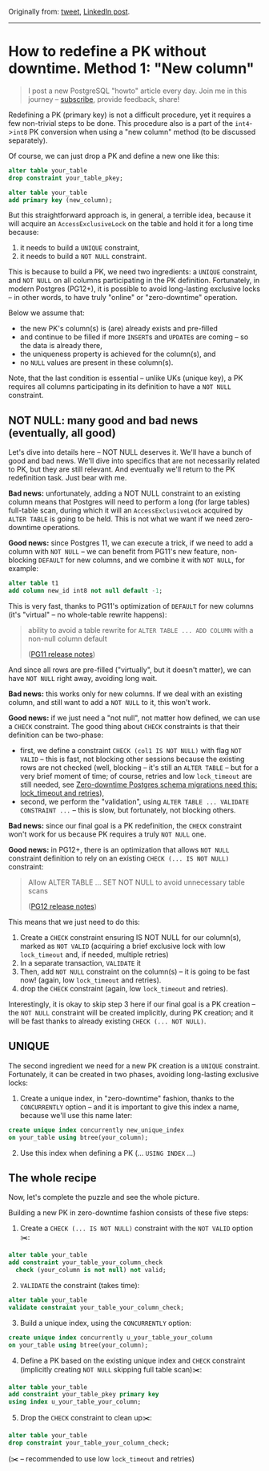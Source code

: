 Originally from: [tweet](https://twitter.com/samokhvalov/status/1718513041829187856), [LinkedIn post]().

---

# How to redefine a PK without downtime. Method 1: "New column"

> I post a new PostgreSQL "howto" article every day. Join me in this
> journey – [subscribe](https://twitter.com/samokhvalov/), provide feedback, share!

Redefining a PK (primary key) is not a difficult procedure, yet it requires a few non-trivial steps to be done. This
procedure also is a part of the `int4`->`int8` PK conversion when using a "new column" method (to be discussed
separately).

Of course, we can just drop a PK and define a new one like this:

```sql
alter table your_table
drop constraint your_table_pkey;

alter table your_table
add primary key (new_column);
```

But this straightforward approach is, in general, a terrible idea, because it will acquire an `AccessExclusiveLock` on
the table and hold it for a long time because:

1. it needs to build a `UNIQUE` constraint,
2. it needs to build a `NOT NULL` constraint.

This is because to build a PK, we need two ingredients: a `UNIQUE` constraint, and `NOT NULL` on all columns
participating in the PK definition. Fortunately, in modern Postgres (PG12+), it is possible to avoid long-lasting
exclusive locks – in other words, to have truly "online" or "zero-downtime" operation.

Below we assume that:

- the new PK's column(s) is (are) already exists and pre-filled
- and continue to be filled if more `INSERT`s and `UPDATE`s are coming – so the data is already there,
- the uniqueness property is achieved for the column(s), and
- no `NULL` values are present in these column(s).

Note, that the last condition is essential – unlike UKs (unique key), a PK requires all columns participating in its
definition to have a `NOT NULL` constraint.

## NOT NULL: many good and bad news (eventually, all good)

Let's dive into details here – NOT NULL deserves it. We'll have a bunch of good and bad news. We'll dive into specifics
that are not necessarily related to PK, but they are still relevant. And eventually we'll return to the PK redefinition
task. Just bear with me.

**Bad news:** unfortunately, adding a NOT NULL constraint to an existing column means that Postgres will need to perform a
long (for large tables) full-table scan, during which it will an `AccessExclusiveLock` acquired by `ALTER TABLE` is
going to be held. This is not what we want if we need zero-downtime operations.

**Good news:** since Postgres 11, we can execute a trick, if we need to add a column with `NOT NULL` – we can benefit from
PG11's new feature, non-blocking `DEFAULT` for new columns, and we combine it with `NOT NULL`, for example:

```sql
alter table t1
add column new_id int8 not null default -1;
```

This is very fast, thanks to PG11's optimization of `DEFAULT` for new columns (it's "virtual" – no whole-table rewrite
happens):

> ability to avoid a table rewrite for `ALTER TABLE ... ADD COLUMN` with a non-null column default
>
> ([PG11 release notes](https://postgresql.org/docs/release/11.0/))

And since all rows are pre-filled ("virtually", but it doesn't matter), we can have `NOT NULL` right away, avoiding long
wait.

**Bad news:** this works only for new columns. If we deal with an existing column, and still want to add a `NOT NULL` to it,
this won't work.

**Good news:** if we just need a "not null", not matter how defined, we can use a `CHECK` constraint. The good thing about
`CHECK` constraints is that their definition can be two-phase:

- first, we define a constraint `CHECK (col1 IS NOT NULL)` with flag `NOT VALID` – this is fast, not blocking other
  sessions because the existing rows are not checked (well, blocking – it's still an `ALTER TABLE` – but for a very
  brief moment of time; of course, retries and low `lock_timeout` are still needed,
  see [Zero-downtime Postgres schema migrations need this: lock_timeout and retries](https://postgres.ai/blog/20210923-zero-downtime-postgres-schema-migrations-lock-timeout-and-retries)),
- second, we perform the "validation", using `ALTER TABLE ... VALIDATE CONSTRAINT ...` – this is slow, but fortunately,
  not blocking others.

**Bad news:** since our final goal is a PK redefinition, the `CHECK` constraint won't work for us because PK requires a
truly `NOT NULL` one.

**Good news:** in PG12+, there is an optimization that allows `NOT NULL` constraint definition to rely on an existing
`CHECK (... IS NOT NULL)` constraint:

> Allow ALTER TABLE ... SET NOT NULL to avoid unnecessary table scans
>
> ([PG12 release notes](https://postgresql.org/docs/release/12.0/))

This means that we just need to do this:

1. Create a `CHECK` constraint ensuring IS NOT NULL for our column(s), marked as `NOT VALID` (acquiring a brief
   exclusive lock with low `lock_timeout` and, if needed, multiple retries)
2. In a separate transaction, `VALIDATE` it
3. Then, add `NOT NULL` constraint on the column(s) – it is going to be fast now! (again, low `lock_timeout` and
   retries).
4. drop the `CHECK` constraint (again, low `lock_timeout` and retries).

Interestingly, it is okay to skip step 3 here if our final goal is a PK creation – the `NOT NULL` constraint will be
created implicitly, during PK creation; and it will be fast thanks to already existing `CHECK (... NOT NULL)`.

## UNIQUE

The second ingredient we need for a new PK creation is a `UNIQUE` constraint. Fortunately, it can be created in two
phases, avoiding long-lasting exclusive locks:

1. Create a unique index, in "zero-downtime" fashion, thanks to the `CONCURRENTLY` option – and it is important to give
   this index a name, because we'll use this name later:

```sql
create unique index concurrently new_unique_index
on your_table using btree(your_column);
```

2. Use this index when defining a PK (... `USING INDEX` ...)

## The whole recipe

Now, let's complete the puzzle and see the whole picture.

Building a new PK in zero-downtime fashion consists of these five steps:

1. Create a `CHECK (... IS NOT NULL)` constraint with the `NOT VALID` option ✂️:

```sql
alter table your_table
add constraint your_table_your_column_check
  check (your_column is not null) not valid;
```

2. `VALIDATE` the constraint (takes time):

```sql
alter table your_table
validate constraint your_table_your_column_check;
```

3. Build a unique index, using the `CONCURRENTLY` option:

```sql
create unique index concurrently u_your_table_your_column
on your_table using btree(your_column);
```

4. Define a PK based on the existing unique index and `CHECK` constraint (implicitly creating `NOT NULL` skipping full
   table scan)✂️:

```sql
alter table your_table
add constraint your_table_pkey primary key
using index u_your_table_your_column;
```

5. Drop the `CHECK` constraint to clean up✂️:

```sql
alter table your_table
drop constraint your_table_your_column_check;
```

(✂️ – recommended to use low `lock_timeout` and retries)
